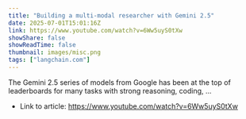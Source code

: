 ```yaml
---
title: "Building a multi-modal researcher with Gemini 2.5"
date: 2025-07-01T15:01:16Z
link: https://www.youtube.com/watch?v=6Ww5uyS0tXw
showShare: false
showReadTime: false
thumbnail: images/misc.png
tags: ["langchain.com"]
---
```

The Gemini 2.5 series of models from Google has been at the top of leaderboards for many tasks with strong reasoning, coding, ...

- Link to article: https://www.youtube.com/watch?v=6Ww5uyS0tXw